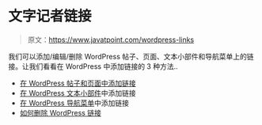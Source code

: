 # 文字记者链接

> 原文：<https://www.javatpoint.com/wordpress-links>

我们可以添加/编辑/删除 WordPress 帖子、页面、文本小部件和导航菜单上的链接。让我们看看在 WordPress 中添加链接的 3 种方法..

*   [在 WordPress 帖子和页面中添加链接](add-a-link-in-wordpress-posts-and-pages)
*   [在 WordPress 文本小部件](how-to-add-a-link-in-wordpress-text-widgets)中添加链接
*   [在 WordPress 导航菜单](how-to-add-a-new-link-in-wordpress-navigation-menus)中添加链接
*   [如何删除 WordPress 链接](how-to-deletes-wordpress-links)